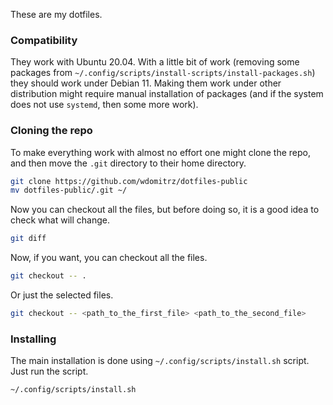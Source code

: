 These are my dotfiles.

### Compatibility

They work with Ubuntu 20.04. With a little bit of work (removing some packages from `~/.config/scripts/install-scripts/install-packages.sh`) they should work under Debian 11. Making them work under other distribution might require manual installation of packages (and if the system does not use `systemd`, then some more work).

### Cloning the repo

To make everything work with almost no effort one might clone the repo, and then move the `.git` directory to their home directory.

```bash
git clone https://github.com/wdomitrz/dotfiles-public
mv dotfiles-public/.git ~/
```

Now you can checkout all the files, but before doing so, it is a good idea to check what will change.

```bash
git diff
```

Now, if you want, you can checkout all the files.

```bash
git checkout -- .
```

Or just the selected files.

```bash
git checkout -- <path_to_the_first_file> <path_to_the_second_file>
```

### Installing

The main installation is done using `~/.config/scripts/install.sh` script. Just run the script.

```bash
~/.config/scripts/install.sh
```
